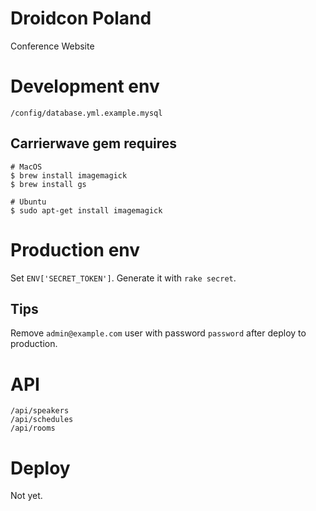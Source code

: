 # Droidcon Poland

Conference Website


# Development env

    /config/database.yml.example.mysql


## Carrierwave gem requires

    # MacOS
    $ brew install imagemagick
    $ brew install gs

    # Ubuntu
    $ sudo apt-get install imagemagick


# Production env

Set `ENV['SECRET_TOKEN']`. Generate it with `rake secret`.


## Tips

Remove `admin@example.com` user with password `password` after deploy to production.


# API

    /api/speakers
    /api/schedules
    /api/rooms


# Deploy

Not yet.
